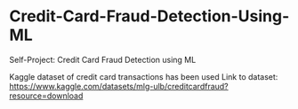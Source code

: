 # Credit-Card-Fraud-Detection-Using-ML
Self-Project: Credit Card Fraud Detection using ML

Kaggle dataset of credit card transactions has been used
Link to dataset: https://www.kaggle.com/datasets/mlg-ulb/creditcardfraud?resource=download
